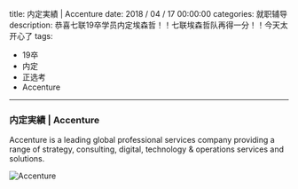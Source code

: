 title: 内定実績 | Accenture
date: 2018 / 04 / 17 00:00:00
categories: 就职辅导
description: 恭喜七联19卒学员内定埃森哲！！七联埃森哲队再得一分！！今天太开心了
tags: 
- 19卒
- 内定
- 正选考
- Accenture

---

### 内定実績 | Accenture

Accenture is a leading global professional services company providing a range of strategy, consulting, digital, technology & operations services and solutions.

![Accenture](http://wx1.sinaimg.cn/mw690/a9a40e85gy1fqg0dqhv9vj20ci0m8ab4.jpg)
